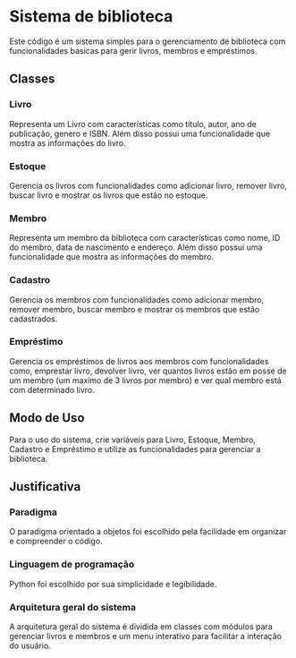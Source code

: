 # Sistema de biblioteca
Este código é um sistema simples para o gerenciamento de biblioteca com funcionalidades basicas para gerir livros, membros e empréstimos.
## **Classes**
### Livro
Representa um Livro com características como título, autor, ano de publicação, genero e ISBN. Além disso possui uma funcionalidade que mostra as informações do livro.
### Estoque
Gerencia os livros com funcionalidades como adicionar livro, remover livro, buscar livro e mostrar os livros que estão no estoque.
### Membro
Representa um membro da biblioteca com características como nome, ID do membro, data de nascimento e endereço. Além disso possui uma funcionalidade que mostra as informações do membro.
### Cadastro
Gerencia os membros com funcionalidades como adicionar membro, remover membro, buscar membro e mostrar os membros que estão cadastrados.
### Empréstimo
Gerencia os empréstimos de livros aos membros com funcionalidades como, emprestar livro, devolver livro, ver quantos livros estão em posse de um membro (um maxímo de 3 livros por membro) e ver qual membro está com determinado livro.
## **Modo de Uso**
Para o uso do sistema, crie variáveis para Livro, Estoque, Membro, Cadastro e Empréstimo e utilize as funcionalidades para gerenciar a biblioteca.
## **Justificativa**
### Paradigma
O paradigma orientado a objetos foi escolhido pela facilidade em organizar e compreender o código.
### Linguagem de programação
Python foi escolhido por sua simplicidade e legibilidade.
### Arquitetura geral do sistema
A arquitetura geral do sistema é dividida em classes com módulos para gerenciar livros e membros e um menu interativo para facilitar a interação do usuário. 
